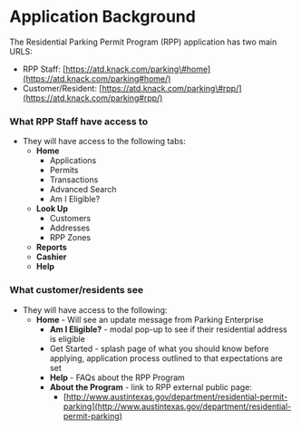 # Application Background

The Residential Parking Permit Program \(RPP\) application has two main URLS:

* RPP Staff: [https://atd.knack.com/parking\#home](https://atd.knack.com/parking#home/)
* Customer/Resident: [https://atd.knack.com/parking\#rpp/](https://atd.knack.com/parking#rpp/)

### What RPP Staff have access to

* They will have access to the following tabs: 
  * **Home**
    * Applications
    * Permits
    * Transactions
    * Advanced Search
    * Am I Eligible?
  * **Look Up**
    * Customers
    * Addresses
    * RPP Zones
  * **Reports**
  * **Cashier**
  * **Help**

### **What customer/residents see**

* They will have access to the following:
  * **Home** - Will see an update message from Parking Enterprise
    * **Am I Eligible?** - modal pop-up to see if their residential address is eligible
    * Get Started - splash page of what you should know before applying, application process outlined to that expectations are set 
    * **Help** - FAQs about the RPP Program
    * **About the Program** - link to RPP external public page: 
      * [http://www.austintexas.gov/department/residential-permit-parking](http://www.austintexas.gov/department/residential-permit-parking)



